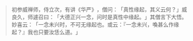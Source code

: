 > 初参威禅师，侍立次，有讲《华严》​，僧问：​「真性缘起，其义云何？​」威良久，师遽召曰：​「大德正兴一念，问时是真性中缘起。​」其僧言下大悟。妙喜云：​「一念未兴时，不可无缘起也。或云：『一念未兴，喚甚么作缘起？』我也只要汝恁么道。​」


